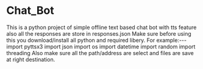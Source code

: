 # Chat_Bot
This is a python project of simple offline text based chat bot with tts feature also all the responses are store in responses.json
Make sure before using this you download/install all python and required libery.
For example:---
                import pyttsx3
                import json
                import os
                import datetime
                import random
                import threading
Also make sure all the path/address are select and files are save at right destination.

                

